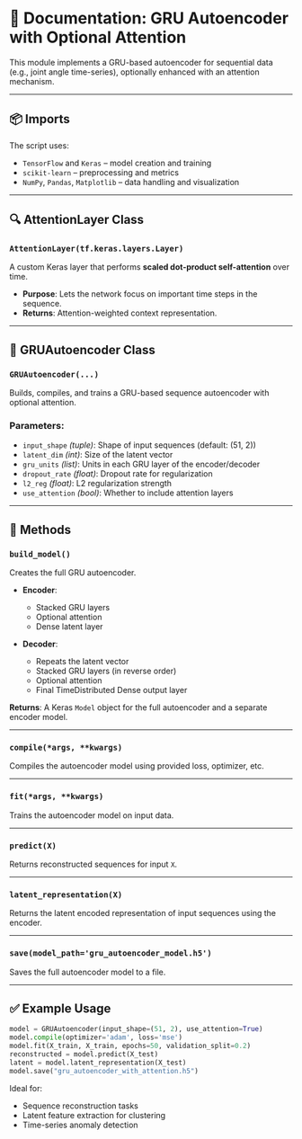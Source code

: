 
# 📘 Documentation: GRU Autoencoder with Optional Attention

This module implements a GRU-based autoencoder for sequential data (e.g., joint angle time-series), optionally enhanced with an attention mechanism.

---

## 📦 Imports

The script uses:
- `TensorFlow` and `Keras` – model creation and training
- `scikit-learn` – preprocessing and metrics
- `NumPy`, `Pandas`, `Matplotlib` – data handling and visualization

---

## 🔍 AttentionLayer Class

### `AttentionLayer(tf.keras.layers.Layer)`
A custom Keras layer that performs **scaled dot-product self-attention** over time.

- **Purpose**: Lets the network focus on important time steps in the sequence.
- **Returns**: Attention-weighted context representation.

---

## 🧠 GRUAutoencoder Class

### `GRUAutoencoder(...)`
Builds, compiles, and trains a GRU-based sequence autoencoder with optional attention.

### **Parameters:**
- `input_shape` *(tuple)*: Shape of input sequences (default: (51, 2))
- `latent_dim` *(int)*: Size of the latent vector
- `gru_units` *(list)*: Units in each GRU layer of the encoder/decoder
- `dropout_rate` *(float)*: Dropout rate for regularization
- `l2_reg` *(float)*: L2 regularization strength
- `use_attention` *(bool)*: Whether to include attention layers

---

## 🔧 Methods

### `build_model()`
Creates the full GRU autoencoder.

- **Encoder**:
  - Stacked GRU layers
  - Optional attention
  - Dense latent layer

- **Decoder**:
  - Repeats the latent vector
  - Stacked GRU layers (in reverse order)
  - Optional attention
  - Final TimeDistributed Dense output layer

**Returns**: A Keras `Model` object for the full autoencoder and a separate encoder model.

---

### `compile(*args, **kwargs)`
Compiles the autoencoder model using provided loss, optimizer, etc.

---

### `fit(*args, **kwargs)`
Trains the autoencoder model on input data.

---

### `predict(X)`
Returns reconstructed sequences for input `X`.

---

### `latent_representation(X)`
Returns the latent encoded representation of input sequences using the encoder.

---

### `save(model_path='gru_autoencoder_model.h5')`
Saves the full autoencoder model to a file.

---

## ✅ Example Usage

```python
model = GRUAutoencoder(input_shape=(51, 2), use_attention=True)
model.compile(optimizer='adam', loss='mse')
model.fit(X_train, X_train, epochs=50, validation_split=0.2)
reconstructed = model.predict(X_test)
latent = model.latent_representation(X_test)
model.save("gru_autoencoder_with_attention.h5")
```

Ideal for:
- Sequence reconstruction tasks
- Latent feature extraction for clustering
- Time-series anomaly detection
